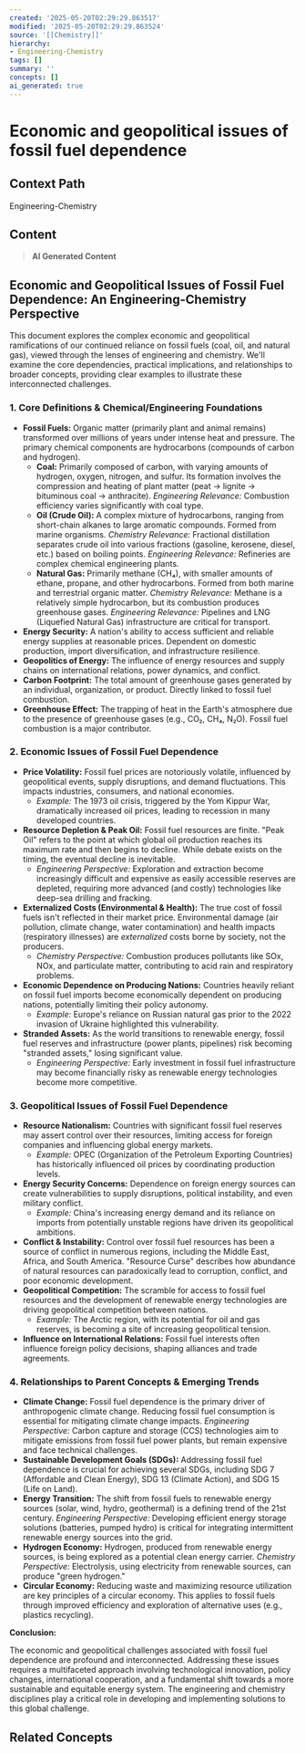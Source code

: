 ```yaml
---
created: '2025-05-20T02:29:29.863517'
modified: '2025-05-20T02:29:29.863524'
source: '[[Chemistry]]'
hierarchy:
- Engineering-Chemistry
tags: []
summary: ''
concepts: []
ai_generated: true
---
```


# Economic and geopolitical issues of fossil fuel dependence

## Context Path
Engineering-Chemistry

## Content
> **AI Generated Content**
## Economic and Geopolitical Issues of Fossil Fuel Dependence: An Engineering-Chemistry Perspective

This document explores the complex economic and geopolitical ramifications of our continued reliance on fossil fuels (coal, oil, and natural gas), viewed through the lenses of engineering and chemistry. We'll examine the core dependencies, practical implications, and relationships to broader concepts, providing clear examples to illustrate these interconnected challenges.

### 1. Core Definitions & Chemical/Engineering Foundations

* **Fossil Fuels:**  Organic matter (primarily plant and animal remains) transformed over millions of years under intense heat and pressure.  The primary chemical components are hydrocarbons (compounds of carbon and hydrogen).
    * **Coal:** Primarily composed of carbon, with varying amounts of hydrogen, oxygen, nitrogen, and sulfur.  Its formation involves the compression and heating of plant matter (peat -> lignite -> bituminous coal -> anthracite).  *Engineering Relevance:* Combustion efficiency varies significantly with coal type.
    * **Oil (Crude Oil):** A complex mixture of hydrocarbons, ranging from short-chain alkanes to large aromatic compounds. Formed from marine organisms. *Chemistry Relevance:*  Fractional distillation separates crude oil into various fractions (gasoline, kerosene, diesel, etc.) based on boiling points. *Engineering Relevance:* Refineries are complex chemical engineering plants.
    * **Natural Gas:** Primarily methane (CH₄), with smaller amounts of ethane, propane, and other hydrocarbons. Formed from both marine and terrestrial organic matter. *Chemistry Relevance:*  Methane is a relatively simple hydrocarbon, but its combustion produces greenhouse gases. *Engineering Relevance:*  Pipelines and LNG (Liquefied Natural Gas) infrastructure are critical for transport.
* **Energy Security:** A nation's ability to access sufficient and reliable energy supplies at reasonable prices.  Dependent on domestic production, import diversification, and infrastructure resilience.
* **Geopolitics of Energy:** The influence of energy resources and supply chains on international relations, power dynamics, and conflict.
* **Carbon Footprint:** The total amount of greenhouse gases generated by an individual, organization, or product. Directly linked to fossil fuel combustion.
* **Greenhouse Effect:**  The trapping of heat in the Earth's atmosphere due to the presence of greenhouse gases (e.g., CO₂, CH₄, N₂O).  Fossil fuel combustion is a major contributor.

### 2. Economic Issues of Fossil Fuel Dependence

* **Price Volatility:** Fossil fuel prices are notoriously volatile, influenced by geopolitical events, supply disruptions, and demand fluctuations.  This impacts industries, consumers, and national economies.
    * *Example:* The 1973 oil crisis, triggered by the Yom Kippur War, dramatically increased oil prices, leading to recession in many developed countries.
* **Resource Depletion & Peak Oil:**  Fossil fuel resources are finite. "Peak Oil" refers to the point at which global oil production reaches its maximum rate and then begins to decline. While debate exists on the timing, the eventual decline is inevitable.
    * *Engineering Perspective:*  Exploration and extraction become increasingly difficult and expensive as easily accessible reserves are depleted, requiring more advanced (and costly) technologies like deep-sea drilling and fracking.
* **Externalized Costs (Environmental & Health):**  The true cost of fossil fuels isn't reflected in their market price.  Environmental damage (air pollution, climate change, water contamination) and health impacts (respiratory illnesses) are *externalized* costs borne by society, not the producers.
    * *Chemistry Perspective:*  Combustion produces pollutants like SOx, NOx, and particulate matter, contributing to acid rain and respiratory problems.
* **Economic Dependence on Producing Nations:** Countries heavily reliant on fossil fuel imports become economically dependent on producing nations, potentially limiting their policy autonomy.
    * *Example:*  Europe's reliance on Russian natural gas prior to the 2022 invasion of Ukraine highlighted this vulnerability.
* **Stranded Assets:**  As the world transitions to renewable energy, fossil fuel reserves and infrastructure (power plants, pipelines) risk becoming "stranded assets," losing significant value.
    * *Engineering Perspective:*  Early investment in fossil fuel infrastructure may become financially risky as renewable energy technologies become more competitive.

### 3. Geopolitical Issues of Fossil Fuel Dependence

* **Resource Nationalism:**  Countries with significant fossil fuel reserves may assert control over their resources, limiting access for foreign companies and influencing global energy markets.
    * *Example:*  OPEC (Organization of the Petroleum Exporting Countries) has historically influenced oil prices by coordinating production levels.
* **Energy Security Concerns:**  Dependence on foreign energy sources can create vulnerabilities to supply disruptions, political instability, and even military conflict.
    * *Example:*  China's increasing energy demand and its reliance on imports from potentially unstable regions have driven its geopolitical ambitions.
* **Conflict & Instability:**  Control over fossil fuel resources has been a source of conflict in numerous regions, including the Middle East, Africa, and South America.  "Resource Curse" describes how abundance of natural resources can paradoxically lead to corruption, conflict, and poor economic development.
* **Geopolitical Competition:**  The scramble for access to fossil fuel resources and the development of renewable energy technologies are driving geopolitical competition between nations.
    * *Example:*  The Arctic region, with its potential for oil and gas reserves, is becoming a site of increasing geopolitical tension.
* **Influence on International Relations:**  Fossil fuel interests often influence foreign policy decisions, shaping alliances and trade agreements.

### 4. Relationships to Parent Concepts & Emerging Trends

* **Climate Change:** Fossil fuel dependence is the primary driver of anthropogenic climate change.  Reducing fossil fuel consumption is essential for mitigating climate change impacts.  *Engineering Perspective:* Carbon capture and storage (CCS) technologies aim to mitigate emissions from fossil fuel power plants, but remain expensive and face technical challenges.
* **Sustainable Development Goals (SDGs):** Addressing fossil fuel dependence is crucial for achieving several SDGs, including SDG 7 (Affordable and Clean Energy), SDG 13 (Climate Action), and SDG 15 (Life on Land).
* **Energy Transition:**  The shift from fossil fuels to renewable energy sources (solar, wind, hydro, geothermal) is a defining trend of the 21st century.  *Engineering Perspective:*  Developing efficient energy storage solutions (batteries, pumped hydro) is critical for integrating intermittent renewable energy sources into the grid.
* **Hydrogen Economy:**  Hydrogen, produced from renewable energy sources, is being explored as a potential clean energy carrier.  *Chemistry Perspective:*  Electrolysis, using electricity from renewable sources, can produce "green hydrogen."
* **Circular Economy:**  Reducing waste and maximizing resource utilization are key principles of a circular economy.  This applies to fossil fuels through improved efficiency and exploration of alternative uses (e.g., plastics recycling).



**Conclusion:**

The economic and geopolitical challenges associated with fossil fuel dependence are profound and interconnected. Addressing these issues requires a multifaceted approach involving technological innovation, policy changes, international cooperation, and a fundamental shift towards a more sustainable and equitable energy system.  The engineering and chemistry disciplines play a critical role in developing and implementing solutions to this global challenge.

## Related Concepts

